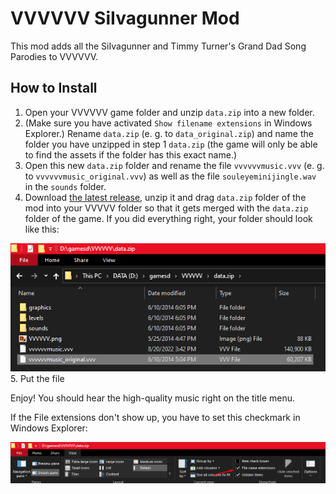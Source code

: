 # VVVVVV SiIvagunner Mod

This mod adds all the SiIvagunner and Timmy Turner's Grand Dad Song Parodies to VVVVVV.

## How to Install

1. Open your VVVVVV game folder and unzip `data.zip` into a new folder.
2. (Make sure you have activated `Show filename extensions` in Windows Explorer.) Rename `data.zip` (e. g. to `data_original.zip`) and name the folder you have unzipped in step 1 `data.zip` (the game will only be able to find the assets if the folder has this exact name.)
3. Open this new `data.zip` folder and rename the file `vvvvvvmusic.vvv` (e. g. to `vvvvvvmusic_original.vvv`) as well as the file `souleyeminijingle.wav` in the `sounds` folder.
4. Download [the latest release](https://github.com/perguto/VVVVVV-SiIvagunner-Mod/releases/download/v1/vvvvvv_siivagunner_mod_v1.zip), unzip it and drag `data.zip` folder of the mod into your VVVVV folder so that it gets merged with the `data.zip` folder of the game. If you did everything right, your folder should look like this: 

![](./data.zip_screenshot.png)
5. Put the file

Enjoy! You should hear the high-quality music right on the title menu. 

If the File extensions don't show up, you have to set this checkmark in Windows Explorer:

![](./explorer_show_file_name_extensions.png)
